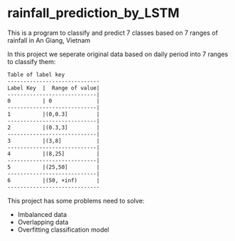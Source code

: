 # rainfall_prediction_by_LSTM
This is a program to classify and predict 7 classes based on 7 ranges of rainfall in An Giang, Vietnam

In this project we seperate original data based on daily period into 7 ranges to classify them:
```txt
Table of label key
-----------------------------
Label Key  |  Range of value|
----------------------------|
0          | 0              |
----------------------------|
1          |(0,0.3]         |
----------------------------|
2          |(0.3,3]         |
----------------------------|
3          |(3,8]           |
----------------------------|
4          |(8,25]          |
----------------------------|
5          |(25,50]         |
----------------------------|
6          |(50, +inf)      |
-----------------------------

```

This project has some problems need to solve:
  - Imbalanced data
  - Overlapping data
  - Overfitting classification model



